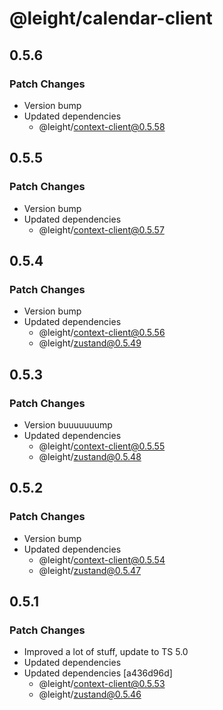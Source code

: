 # @leight/calendar-client

## 0.5.6

### Patch Changes

- Version bump
- Updated dependencies
    - @leight/context-client@0.5.58

## 0.5.5

### Patch Changes

- Version bump
- Updated dependencies
    - @leight/context-client@0.5.57

## 0.5.4

### Patch Changes

- Version bump
- Updated dependencies
    - @leight/context-client@0.5.56
    - @leight/zustand@0.5.49

## 0.5.3

### Patch Changes

- Version buuuuuuump
- Updated dependencies
    - @leight/context-client@0.5.55
    - @leight/zustand@0.5.48

## 0.5.2

### Patch Changes

- Version bump
- Updated dependencies
    - @leight/context-client@0.5.54
    - @leight/zustand@0.5.47

## 0.5.1

### Patch Changes

- Improved a lot of stuff, update to TS 5.0
- Updated dependencies
- Updated dependencies [a436d96d]
    - @leight/context-client@0.5.53
    - @leight/zustand@0.5.46
